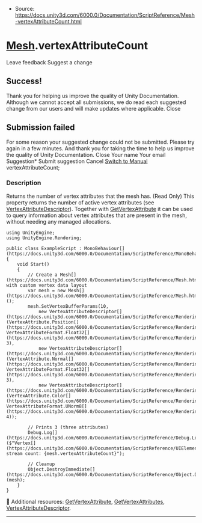* Source: https://docs.unity3d.com/6000.0/Documentation/ScriptReference/Mesh-vertexAttributeCount.html

#  [Mesh](https://docs.unity3d.com/6000.0/Documentation/ScriptReference/Mesh.html).vertexAttributeCount
Leave feedback
Suggest a change
## Success!
Thank you for helping us improve the quality of Unity Documentation. Although we cannot accept all submissions, we do read each suggested change from our users and will make updates where applicable.
Close
## Submission failed
For some reason your suggested change could not be submitted. Please <a>try again</a> in a few minutes. And thank you for taking the time to help us improve the quality of Unity Documentation.
Close
Your name Your email Suggestion* Submit suggestion
Cancel
[Switch to Manual](https://docs.unity3d.com/6000.0/Documentation/Manual/class-Mesh.html "Go to Mesh Component in the Manual")
vertexAttributeCount; 
### Description
Returns the number of vertex attributes that the mesh has. (Read Only)
This property returns the number of active vertex attributes (see [VertexAttributeDescriptor](https://docs.unity3d.com/6000.0/Documentation/ScriptReference/Rendering.VertexAttributeDescriptor.html)). Together with [GetVertexAttribute](https://docs.unity3d.com/6000.0/Documentation/ScriptReference/Mesh.GetVertexAttribute.html) it can be used to query information about vertex attributes that are present in the mesh, without needing any managed allocations.
```
using UnityEngine;
using UnityEngine.Rendering;  
  
public class ExampleScript : MonoBehaviour[](https://docs.unity3d.com/6000.0/Documentation/ScriptReference/MonoBehaviour.html)
{
    void Start()
    {
        // Create a Mesh[](https://docs.unity3d.com/6000.0/Documentation/ScriptReference/Mesh.html) with custom vertex data layout
        var mesh = new Mesh[](https://docs.unity3d.com/6000.0/Documentation/ScriptReference/Mesh.html)();
        mesh.SetVertexBufferParams(10,
            new VertexAttributeDescriptor[](https://docs.unity3d.com/6000.0/Documentation/ScriptReference/Rendering.VertexAttributeDescriptor.html)(VertexAttribute.Position[](https://docs.unity3d.com/6000.0/Documentation/ScriptReference/Rendering.VertexAttribute.Position.html), VertexAttributeFormat.Float32[](https://docs.unity3d.com/6000.0/Documentation/ScriptReference/Rendering.VertexAttributeFormat.Float32.html), 3),
            new VertexAttributeDescriptor[](https://docs.unity3d.com/6000.0/Documentation/ScriptReference/Rendering.VertexAttributeDescriptor.html)(VertexAttribute.Normal[](https://docs.unity3d.com/6000.0/Documentation/ScriptReference/Rendering.VertexAttribute.Normal.html), VertexAttributeFormat.Float32[](https://docs.unity3d.com/6000.0/Documentation/ScriptReference/Rendering.VertexAttributeFormat.Float32.html), 3),
            new VertexAttributeDescriptor[](https://docs.unity3d.com/6000.0/Documentation/ScriptReference/Rendering.VertexAttributeDescriptor.html)(VertexAttribute.Color[](https://docs.unity3d.com/6000.0/Documentation/ScriptReference/Rendering.VertexAttribute.Color.html), VertexAttributeFormat.UNorm8[](https://docs.unity3d.com/6000.0/Documentation/ScriptReference/Rendering.VertexAttributeFormat.UNorm8.html), 4));  
  
        // Prints 3 (three attributes)
        Debug.Log[](https://docs.unity3d.com/6000.0/Documentation/ScriptReference/Debug.Log.html)($"Vertex[](https://docs.unity3d.com/6000.0/Documentation/ScriptReference/UIElements.Vertex.html) stream count: {mesh.vertexAttributeCount}");  
  
        // Cleanup
        Object.DestroyImmediate[](https://docs.unity3d.com/6000.0/Documentation/ScriptReference/Object.DestroyImmediate.html)(mesh);
    }
}

```

Additional resources: [GetVertexAttribute](https://docs.unity3d.com/6000.0/Documentation/ScriptReference/Mesh.GetVertexAttribute.html), [GetVertexAttributes](https://docs.unity3d.com/6000.0/Documentation/ScriptReference/Mesh.GetVertexAttributes.html), [VertexAttributeDescriptor](https://docs.unity3d.com/6000.0/Documentation/ScriptReference/Rendering.VertexAttributeDescriptor.html).
* * *
